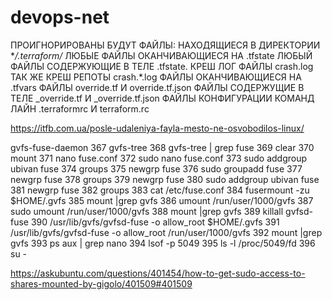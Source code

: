 # devops-net
ПРОИГНОРИРОВАНЫ БУДУТ ФАЙЛЫ:
НАХОДЯЩИЕСЯ В ДИРЕКТОРИИ **/.terraform/*
ЛЮБЫЕ ФАЙЛЫ ОКАНЧИВАЮЩИЕСЯ НА .tfstate 
ЛЮБЫЙ ФАЙЛЫ СОДЕРЖУЮЩИЕ В ТЕЛЕ .tfstate.
КРЕШ ЛОГ ФАЙЛЫ crash.log
ТАК ЖЕ КРЕШ РЕПОТЫ crash.*.log
ФАЙЛЫ ОКАНЧИВАЮЩИЕСЯ НА .tfvars
ФАЙЛЫ override.tf И override.tf.json
ФАЙЛЫ СОДЕРЖУЩИЕ В ТЕЛЕ _override.tf И _override.tf.json
ФАЙЛЫ КОНФИГУРАЦИИ КОМАНД ЛАЙН .terraformrc И terraform.rc

https://itfb.com.ua/posle-udaleniya-fayla-mesto-ne-osvobodilos-linux/

gvfs-fuse-daemon
  367  gvfs-tree 
  368  gvfs-tree | grep fuse
  369  clear
  370  mount
  371  nano fuse.conf 
  372  sudo nano fuse.conf 
  373  sudo addgroup ubivan fuse
  374  groups
  375  newgrp fuse
  376  sudo groupadd fuse
  377  newgrp fuse
  378  groups
  379  newgrp fuse
  380  sudo addgroup ubivan fuse
  381  newgrp fuse
  382  groups
  383  cat /etc/fuse.conf
  384  fusermount -zu $HOME/.gvfs
  385  mount |grep gvfs
  386  umount /run/user/1000/gvfs
  387  sudo umount /run/user/1000/gvfs
  388  mount |grep gvfs
  389  killall gvfsd-fuse
  390  /usr/lib/gvfs/gvfsd-fuse -o allow_root $HOME/.gvfs
  391  /usr/lib/gvfs/gvfsd-fuse -o allow_root /run/user/1000/gvfs
  392  mount |grep gvfs
  393  ps aux | grep nano
  394  lsof -p 5049
  395  ls -l /proc/5049/fd
  396  su -


https://askubuntu.com/questions/401454/how-to-get-sudo-access-to-shares-mounted-by-gigolo/401509#401509
